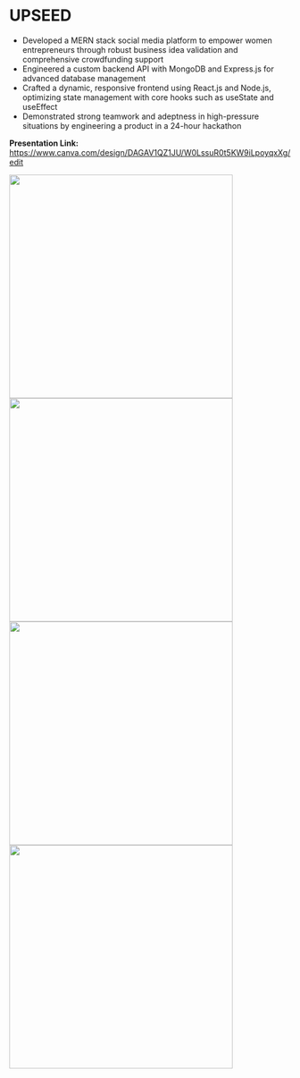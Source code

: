 # UPSEED
- Developed a MERN stack social media platform to empower women entrepreneurs through robust business idea validation and comprehensive crowdfunding support 
- Engineered a custom backend API with MongoDB and Express.js for advanced database management 
- Crafted a dynamic, responsive frontend using React.js and Node.js, optimizing state management with core hooks such as useState and useEffect
- Demonstrated strong teamwork and adeptness in high-pressure situations by engineering a product in a 24-hour hackathon

**Presentation Link:** https://www.canva.com/design/DAGAV1QZ1JU/W0LssuR0t5KW9iLpoyqxXg/edit


<img src="![image](https://github.com/user-attachments/assets/8609f1c2-dce1-42e2-9971-fe69e335ecc3)" width="400" />

<img src="![image](https://github.com/user-attachments/assets/460a6ad3-2d1b-4c17-b307-29510d4a01e7)" width="400" />

<img src="![image](https://github.com/user-attachments/assets/87ce18c6-677f-45ed-b277-44bceb9134af)" width="400" />

<img src="![image](https://github.com/user-attachments/assets/97ea5d61-90da-4563-82d0-40f544ffeed0)" width="400" />
